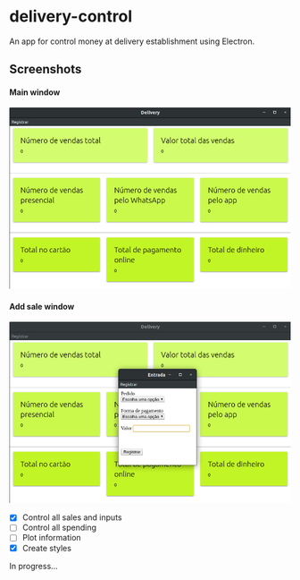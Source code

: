# delivery-control
An app for control money at delivery establishment using Electron.

## Screenshots

#### Main window

![main-window](assets/main-window-print.png)


#### Add sale window

![sale-window](assets/add-window-print.png)



- [X] Control all sales and inputs
- [ ] Control all spending
- [ ] Plot information
- [X] Create styles

In progress...